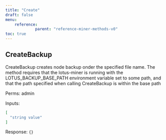 ```yaml
---
title: "Create"
draft: false
menu:
    reference:
             parent: "reference-miner-methods-v0"
toc: true
---
```


## CreateBackup

CreateBackup creates node backup onder the specified file name. The
method requires that the lotus-miner is running with the
LOTUS_BACKUP_BASE_PATH environment variable set to some path, and that
the path specified when calling CreateBackup is within the base path

Perms: admin

Inputs:

```json
[
  "string value"
]
```

Response: `{}`
